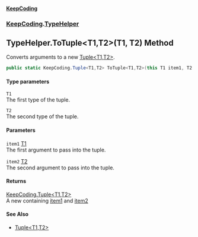 #### [KeepCoding](index.md 'index')
### [KeepCoding](KeepCoding.md 'KeepCoding').[TypeHelper](TypeHelper.md 'KeepCoding.TypeHelper')
## TypeHelper.ToTuple&lt;T1,T2&gt;(T1, T2) Method
Converts arguments to a new [Tuple&lt;T1,T2&gt;](Tuple.T1.T2..md 'KeepCoding.Tuple&lt;T1,T2&gt;').  
```csharp
public static KeepCoding.Tuple<T1,T2> ToTuple<T1,T2>(this T1 item1, T2 item2);
```
#### Type parameters
<a name='KeepCoding.TypeHelper.ToTuple.T1.T2.(T1.T2).T1'></a>
`T1`  
The first type of the tuple.
  
<a name='KeepCoding.TypeHelper.ToTuple.T1.T2.(T1.T2).T2'></a>
`T2`  
The second type of the tuple.
  
#### Parameters
<a name='KeepCoding.TypeHelper.ToTuple.T1.T2.(T1.T2).item1'></a>
`item1` [T1](TypeHelper.ToTuple.LI2EmOv9CB.9ftgGskWBBQ.md#KeepCoding.TypeHelper.ToTuple.T1.T2.(T1.T2).T1 'KeepCoding.TypeHelper.ToTuple&lt;T1,T2&gt;(T1, T2).T1')  
The first argument to pass into the tuple.
  
<a name='KeepCoding.TypeHelper.ToTuple.T1.T2.(T1.T2).item2'></a>
`item2` [T2](TypeHelper.ToTuple.LI2EmOv9CB.9ftgGskWBBQ.md#KeepCoding.TypeHelper.ToTuple.T1.T2.(T1.T2).T2 'KeepCoding.TypeHelper.ToTuple&lt;T1,T2&gt;(T1, T2).T2')  
The second argument to pass into the tuple.
  
#### Returns
[KeepCoding.Tuple&lt;](Tuple.T1.T2..md 'KeepCoding.Tuple&lt;T1,T2&gt;')[T1](TypeHelper.ToTuple.LI2EmOv9CB.9ftgGskWBBQ.md#KeepCoding.TypeHelper.ToTuple.T1.T2.(T1.T2).T1 'KeepCoding.TypeHelper.ToTuple&lt;T1,T2&gt;(T1, T2).T1')[,](Tuple.T1.T2..md 'KeepCoding.Tuple&lt;T1,T2&gt;')[T2](TypeHelper.ToTuple.LI2EmOv9CB.9ftgGskWBBQ.md#KeepCoding.TypeHelper.ToTuple.T1.T2.(T1.T2).T2 'KeepCoding.TypeHelper.ToTuple&lt;T1,T2&gt;(T1, T2).T2')[&gt;](Tuple.T1.T2..md 'KeepCoding.Tuple&lt;T1,T2&gt;')  
A new  containing [item1](TypeHelper.ToTuple.LI2EmOv9CB.9ftgGskWBBQ.md#KeepCoding.TypeHelper.ToTuple.T1.T2.(T1.T2).item1 'KeepCoding.TypeHelper.ToTuple&lt;T1,T2&gt;(T1, T2).item1') and [item2](TypeHelper.ToTuple.LI2EmOv9CB.9ftgGskWBBQ.md#KeepCoding.TypeHelper.ToTuple.T1.T2.(T1.T2).item2 'KeepCoding.TypeHelper.ToTuple&lt;T1,T2&gt;(T1, T2).item2')
#### See Also
- [Tuple&lt;T1,T2&gt;](Tuple.T1.T2..md 'KeepCoding.Tuple&lt;T1,T2&gt;')
